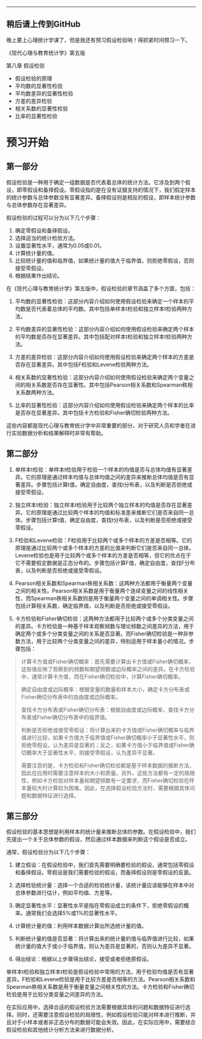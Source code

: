 --- 
## 稍后请上传到GitHub

晚上要上心理统计学课了，但是我还有预习假设检验呐！得抓紧时间预习一下。

《现代心理与教育统计学》第五版

第八章 假设检验
- 假设检验的原理
- 平均数的显著性检验
- 平均数差异的显著性检验
- 方差的差异检验
- 相关系数的显著性检验
- 比率的显著性检验


# 预习开始

## 第一部分

假设检验是一种用于确定一组数据是否代表着总体的统计方法。它涉及到两个假设，即零假设和备择假设。零假设指的是在没有证据支持的情况下，我们假定样本的统计参数与总体参数没有显著差异。备择假设则是相反的假设，即样本统计参数与总体参数存在显著差异。

假设检验的过程可以分为以下几个步骤：

1.  确定零假设和备择假设。
2.  选择适当的统计检验方法。
3.  设置显著性水平，通常为0.05或0.01。
4.  计算统计量的值。
5.  比较统计量的值和临界值，如果统计量的值大于临界值，则拒绝零假设，否则接受零假设。
6.  根据结果作出结论。

在《现代心理与教育统计学》第五版中，假设检验的章节涵盖了多个方面，包括：

1.  平均数的显著性检验：这部分内容介绍如何使用假设检验来确定一个样本的平均数是否代表着总体的平均数。其中包括单样本t检验和独立样本t检验两种方法。
    
2.  平均数差异的显著性检验：这部分内容介绍如何使用假设检验来确定两个样本的平均数是否存在显著差异。其中包括配对样本t检验和独立样本t检验两种方法。
    
3.  方差的差异检验：这部分内容介绍如何使用假设检验来确定两个样本的方差是否存在显著差异。其中包括F检验和Levene检验两种方法。
    
4.  相关系数的显著性检验：这部分内容介绍如何使用假设检验来确定两个变量之间的相关系数是否存在显著性。其中包括Pearson相关系数和Spearman秩相关系数两种方法。
    
5.  比率的显著性检验：这部分内容介绍如何使用假设检验来确定两个样本的比率是否存在显著差异。其中包括卡方检验和Fisher确切检验两种方法。
    

这些内容都是现代心理与教育统计学中非常重要的部分，对于研究人员和学者在进行实验数据分析和结果解释时非常有帮助。

## 第二部分

1.  单样本t检验：单样本t检验用于检验一个样本的均值是否与总体均值有显著差异。它的原理是通过样本均值与总体均值之间的差异来推断总体均值是否有显著差异。步骤包括计算t值，确定自由度，查找t分布表，以及判断是否拒绝或接受零假设。
    
2.  独立样本t检验：独立样本t检验用于比较两个独立样本的均值是否存在显著差异。它的原理是通过比较两个样本的均值和标准差来推断它们是否来自同一总体。步骤包括计算t值，确定自由度，查找t分布表，以及判断是否拒绝或接受零假设。
    
3.  F检验和Levene检验：F检验用于比较两个或多个样本的方差是否相等。它的原理是通过比较两个或多个样本的方差的比值来判断它们是否来自同一总体。Levene检验也是用于比较两个或多个样本的方差是否相等，但它的优点在于它不需要假定数据是正态分布的。步骤包括计算F值，确定自由度，查找F分布表，以及判断是否拒绝或接受零假设。
    
4.  Pearson相关系数和Spearman秩相关系数：这两种方法都用于衡量两个变量之间的相关性。Pearson相关系数是用于衡量两个连续变量之间的线性相关性，而Spearman秩相关系数则是用于衡量两个变量之间的单调相关性。步骤包括计算相关系数，确定临界值，以及判断是否拒绝或接受零假设。
    
5.  卡方检验和Fisher确切检验：这两种方法都用于比较两个或多个分类变量之间的差异。卡方检验是一种基于样本观察频数与理论频数之间差异的方法，用于确定两个或多个分类变量之间的关系是否显著。而Fisher确切检验是一种非参数方法，用于比较两个分类变量之间的差异，特别适用于样本量小的情况。步骤包括：

> 计算卡方值或Fisher确切概率：首先需要计算出卡方值或Fisher确切概率，这些值反映了观察到的频数和期望频数或边际概率之间的差异。在卡方检验中，通常计算卡方值，而在Fisher确切检验中，计算Fisher确切概率。
> 
> 确定自由度或边际概率：根据变量的数量和样本大小，确定卡方分布表或Fisher确切分布表中的自由度或边际概率。
> 
> 查找卡方分布表或Fisher确切分布表：根据自由度或边际概率，查找卡方分布表或Fisher确切分布表中的临界值。
> 
>判断是否拒绝或接受零假设：将计算出来的卡方值或Fisher确切概率与临界值进行比较，如果卡方值大于临界值或Fisher确切概率小于显著性水平，则拒绝零假设，认为差异是显著的；反之，如果卡方值小于临界值或Fisher确切概率大于显著性水平，则接受零假设，认为差异不显著。
>
>需要注意的是，卡方检验和Fisher确切检验都是基于样本数据的推断方法，因此在应用时需要注意样本的大小和质量。另外，这些方法都有一定的局限性，例如卡方检验对样本量和期望频数有一定要求，而Fisher确切检验在样本量较大时计算较为困难。因此，在选择假设检验方法时，需要根据具体问题和数据特征进行选择。
    

## 第三部分

假设检验的基本思想是利用样本的统计量来推断总体的参数。在假设检验中，我们先提出一个关于总体参数的假设，然后通过样本数据来判断这个假设是否成立。

通常，假设检验分为以下几个步骤：

1.  建立假设：在假设检验中，我们首先需要明确要检验的假设，通常包括零假设和备择假设。零假设是我们需要检验的假设，而备择假设则是零假设的反面。
    
2.  选择检验统计量：选择一个合适的检验统计量，该统计量应该能够在样本中对总体参数进行估计，例如平均值、方差等。
    
3.  确定显著性水平：显著性水平是指在零假设成立的条件下，拒绝零假设的概率。通常我们会选择5%或1%的显著性水平。
    
4.  计算统计量的值：利用样本数据计算出所选统计量的值。
    
5.  判断统计量的值是否显著：将计算出来的统计量的值与临界值进行比较，如果统计量的值大于或小于临界值，则认为差异是显著的，否则认为差异不显著。
    
6.  得出结论：根据以上步骤得出结论，接受或者拒绝原假设。
    

单样本t检验和独立样本t检验是假设检验中常用的方法，用于检验均值是否有显著差异。F检验和Levene检验是用于比较方差是否相等的方法。Pearson相关系数和Spearman秩相关系数是用于衡量变量之间相关性的方法。卡方检验和Fisher确切检验是用于比较分类变量之间差异的方法。

在实际应用中，选择合适的假设检验方法需要根据具体的问题和数据特征进行选择。同时，还需要注意假设检验的局限性，例如假设检验只能对样本进行推断，并且对于小样本或者非正态分布的数据可能会失效。因此，在实际应用中，需要结合假设检验和其他统计分析方法来进行数据分析。


